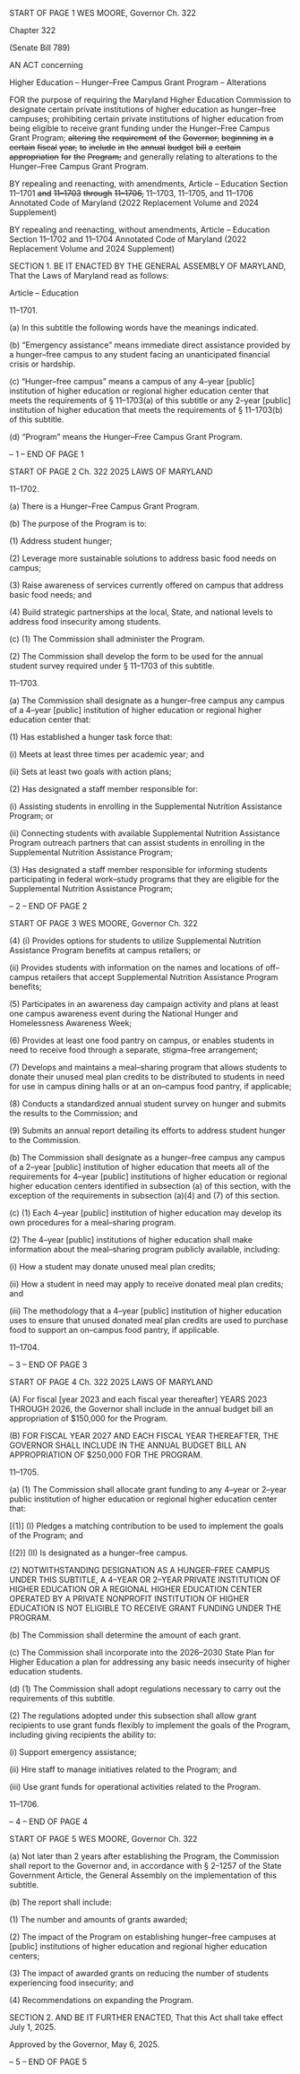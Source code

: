 START OF PAGE 1
WES MOORE, Governor Ch. 322

Chapter 322

(Senate Bill 789)

AN ACT concerning

Higher Education – Hunger–Free Campus Grant Program – Alterations

FOR the purpose of requiring the Maryland Higher Education Commission to designate
certain private institutions of higher education as hunger–free campuses;
prohibiting certain private institutions of higher education from being eligible to
receive grant funding under the Hunger–Free Campus Grant Program; ~~altering~~ ~~the~~
~~requirement~~ ~~of~~ ~~the~~ ~~Governor,~~ ~~beginning~~ ~~in~~ ~~a~~ ~~certain~~ ~~fiscal~~ ~~year,~~ ~~to~~ ~~include~~ ~~in~~ ~~the~~
~~annual~~ ~~budget~~ ~~bill~~ ~~a~~ ~~certain~~ ~~appropriation~~ ~~for~~ ~~the~~ ~~Program;~~ and generally relating
to alterations to the Hunger–Free Campus Grant Program.

BY repealing and reenacting, with amendments,
Article – Education
Section 11–1701 ~~and~~ ~~11–1703~~ ~~through~~ ~~11–1706,~~ 11–1703, 11–1705, and 11–1706
Annotated Code of Maryland
(2022 Replacement Volume and 2024 Supplement)

BY repealing and reenacting, without amendments,
Article – Education
Section 11–1702 and 11–1704
Annotated Code of Maryland
(2022 Replacement Volume and 2024 Supplement)

SECTION 1. BE IT ENACTED BY THE GENERAL ASSEMBLY OF MARYLAND,
That the Laws of Maryland read as follows:

Article – Education

11–1701.

(a) In this subtitle the following words have the meanings indicated.

(b) “Emergency assistance” means immediate direct assistance provided by a
hunger–free campus to any student facing an unanticipated financial crisis or hardship.

(c) “Hunger–free campus” means a campus of any 4–year [public] institution of
higher education or regional higher education center that meets the requirements of §
11–1703(a) of this subtitle or any 2–year [public] institution of higher education that meets
the requirements of § 11–1703(b) of this subtitle.

(d) “Program” means the Hunger–Free Campus Grant Program.

– 1 –
END OF PAGE 1

START OF PAGE 2
Ch. 322 2025 LAWS OF MARYLAND

11–1702.

(a) There is a Hunger–Free Campus Grant Program.

(b) The purpose of the Program is to:

(1) Address student hunger;

(2) Leverage more sustainable solutions to address basic food needs on
campus;

(3) Raise awareness of services currently offered on campus that address
basic food needs; and

(4) Build strategic partnerships at the local, State, and national levels to
address food insecurity among students.

(c) (1) The Commission shall administer the Program.

(2) The Commission shall develop the form to be used for the annual
student survey required under § 11–1703 of this subtitle.

11–1703.

(a) The Commission shall designate as a hunger–free campus any campus of a
4–year [public] institution of higher education or regional higher education center that:

(1) Has established a hunger task force that:

(i) Meets at least three times per academic year; and

(ii) Sets at least two goals with action plans;

(2) Has designated a staff member responsible for:

(i) Assisting students in enrolling in the Supplemental Nutrition
Assistance Program; or

(ii) Connecting students with available Supplemental Nutrition
Assistance Program outreach partners that can assist students in enrolling in the
Supplemental Nutrition Assistance Program;

(3) Has designated a staff member responsible for informing students
participating in federal work–study programs that they are eligible for the Supplemental
Nutrition Assistance Program;

– 2 –
END OF PAGE 2

START OF PAGE 3
WES MOORE, Governor Ch. 322

(4) (i) Provides options for students to utilize Supplemental Nutrition
Assistance Program benefits at campus retailers; or

(ii) Provides students with information on the names and locations
of off–campus retailers that accept Supplemental Nutrition Assistance Program benefits;

(5) Participates in an awareness day campaign activity and plans at least
one campus awareness event during the National Hunger and Homelessness Awareness
Week;

(6) Provides at least one food pantry on campus, or enables students in
need to receive food through a separate, stigma–free arrangement;

(7) Develops and maintains a meal–sharing program that allows students
to donate their unused meal plan credits to be distributed to students in need for use in
campus dining halls or at an on–campus food pantry, if applicable;

(8) Conducts a standardized annual student survey on hunger and submits
the results to the Commission; and

(9) Submits an annual report detailing its efforts to address student
hunger to the Commission.

(b) The Commission shall designate as a hunger–free campus any campus of a
2–year [public] institution of higher education that meets all of the requirements for
4–year [public] institutions of higher education or regional higher education centers
identified in subsection (a) of this section, with the exception of the requirements in
subsection (a)(4) and (7) of this section.

(c) (1) Each 4–year [public] institution of higher education may develop its
own procedures for a meal–sharing program.

(2) The 4–year [public] institutions of higher education shall make
information about the meal–sharing program publicly available, including:

(i) How a student may donate unused meal plan credits;

(ii) How a student in need may apply to receive donated meal plan
credits; and

(iii) The methodology that a 4–year [public] institution of higher
education uses to ensure that unused donated meal plan credits are used to purchase food
to support an on–campus food pantry, if applicable.

11–1704.

– 3 –
END OF PAGE 3

START OF PAGE 4
Ch. 322 2025 LAWS OF MARYLAND

(A) For fiscal [year 2023 and each fiscal year thereafter] YEARS 2023 THROUGH
2026, the Governor shall include in the annual budget bill an appropriation of $150,000
for the Program.

(B) FOR FISCAL YEAR 2027 AND EACH FISCAL YEAR THEREAFTER, THE
GOVERNOR SHALL INCLUDE IN THE ANNUAL BUDGET BILL AN APPROPRIATION OF
$250,000 FOR THE PROGRAM.

11–1705.

(a) (1) The Commission shall allocate grant funding to any 4–year or 2–year
public institution of higher education or regional higher education center that:

[(1)] (I) Pledges a matching contribution to be used to implement the
goals of the Program; and

[(2)] (II) Is designated as a hunger–free campus.

(2) NOTWITHSTANDING DESIGNATION AS A HUNGER–FREE CAMPUS
UNDER THIS SUBTITLE, A 4–YEAR OR 2–YEAR PRIVATE INSTITUTION OF HIGHER
EDUCATION OR A REGIONAL HIGHER EDUCATION CENTER OPERATED BY A PRIVATE
NONPROFIT INSTITUTION OF HIGHER EDUCATION IS NOT ELIGIBLE TO RECEIVE
GRANT FUNDING UNDER THE PROGRAM.

(b) The Commission shall determine the amount of each grant.

(c) The Commission shall incorporate into the 2026–2030 State Plan for Higher
Education a plan for addressing any basic needs insecurity of higher education students.

(d) (1) The Commission shall adopt regulations necessary to carry out the
requirements of this subtitle.

(2) The regulations adopted under this subsection shall allow grant
recipients to use grant funds flexibly to implement the goals of the Program, including
giving recipients the ability to:

(i) Support emergency assistance;

(ii) Hire staff to manage initiatives related to the Program; and

(iii) Use grant funds for operational activities related to the Program.

11–1706.

– 4 –
END OF PAGE 4

START OF PAGE 5
WES MOORE, Governor Ch. 322

(a) Not later than 2 years after establishing the Program, the Commission shall
report to the Governor and, in accordance with § 2–1257 of the State Government Article,
the General Assembly on the implementation of this subtitle.

(b) The report shall include:

(1) The number and amounts of grants awarded;

(2) The impact of the Program on establishing hunger–free campuses at
[public] institutions of higher education and regional higher education centers;

(3) The impact of awarded grants on reducing the number of students
experiencing food insecurity; and

(4) Recommendations on expanding the Program.

SECTION 2. AND BE IT FURTHER ENACTED, That this Act shall take effect July
1, 2025.

Approved by the Governor, May 6, 2025.

– 5 –
END OF PAGE 5